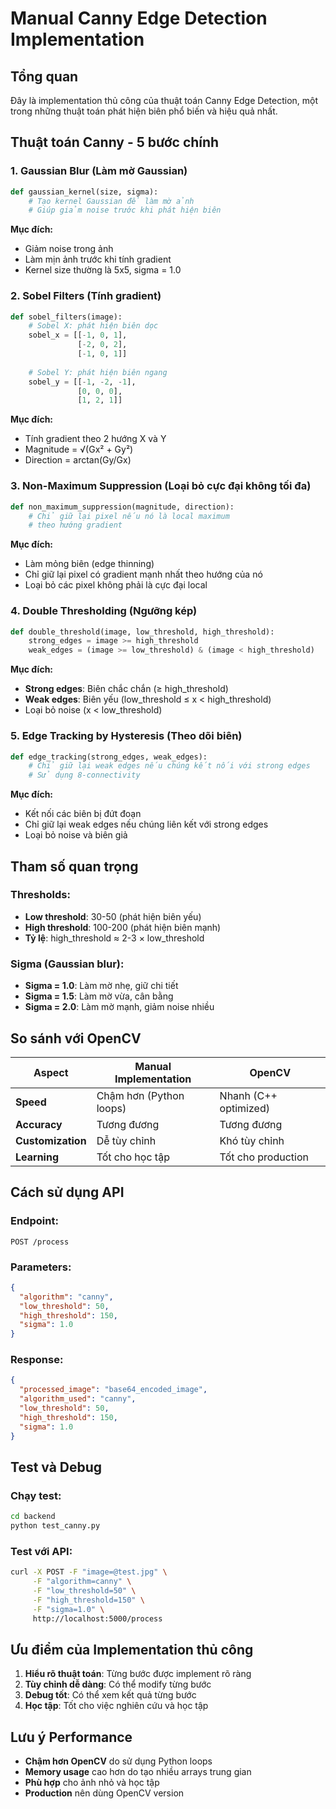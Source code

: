 # Manual Canny Edge Detection Implementation

## Tổng quan
Đây là implementation thủ công của thuật toán Canny Edge Detection, một trong những thuật toán phát hiện biên phổ biến và hiệu quả nhất.

## Thuật toán Canny - 5 bước chính

### 1. **Gaussian Blur** (Làm mờ Gaussian)
```python
def gaussian_kernel(size, sigma):
    # Tạo kernel Gaussian để làm mờ ảnh
    # Giúp giảm noise trước khi phát hiện biên
```

**Mục đích:**
- Giảm noise trong ảnh
- Làm mịn ảnh trước khi tính gradient
- Kernel size thường là 5x5, sigma = 1.0

### 2. **Sobel Filters** (Tính gradient)
```python
def sobel_filters(image):
    # Sobel X: phát hiện biên dọc
    sobel_x = [[-1, 0, 1],
               [-2, 0, 2],
               [-1, 0, 1]]
    
    # Sobel Y: phát hiện biên ngang  
    sobel_y = [[-1, -2, -1],
               [0, 0, 0],
               [1, 2, 1]]
```

**Mục đích:**
- Tính gradient theo 2 hướng X và Y
- Magnitude = √(Gx² + Gy²)
- Direction = arctan(Gy/Gx)

### 3. **Non-Maximum Suppression** (Loại bỏ cực đại không tối đa)
```python
def non_maximum_suppression(magnitude, direction):
    # Chỉ giữ lại pixel nếu nó là local maximum
    # theo hướng gradient
```

**Mục đích:**
- Làm mỏng biên (edge thinning)
- Chỉ giữ lại pixel có gradient mạnh nhất theo hướng của nó
- Loại bỏ các pixel không phải là cực đại local

### 4. **Double Thresholding** (Ngưỡng kép)
```python
def double_threshold(image, low_threshold, high_threshold):
    strong_edges = image >= high_threshold
    weak_edges = (image >= low_threshold) & (image < high_threshold)
```

**Mục đích:**
- **Strong edges**: Biên chắc chắn (≥ high_threshold)
- **Weak edges**: Biên yếu (low_threshold ≤ x < high_threshold)
- Loại bỏ noise (x < low_threshold)

### 5. **Edge Tracking by Hysteresis** (Theo dõi biên)
```python
def edge_tracking(strong_edges, weak_edges):
    # Chỉ giữ lại weak edges nếu chúng kết nối với strong edges
    # Sử dụng 8-connectivity
```

**Mục đích:**
- Kết nối các biên bị đứt đoạn
- Chỉ giữ lại weak edges nếu chúng liên kết với strong edges
- Loại bỏ noise và biên giả

## Tham số quan trọng

### **Thresholds:**
- **Low threshold**: 30-50 (phát hiện biên yếu)
- **High threshold**: 100-200 (phát hiện biên mạnh)
- **Tỷ lệ**: high_threshold ≈ 2-3 × low_threshold

### **Sigma (Gaussian blur):**
- **Sigma = 1.0**: Làm mờ nhẹ, giữ chi tiết
- **Sigma = 1.5**: Làm mờ vừa, cân bằng
- **Sigma = 2.0**: Làm mờ mạnh, giảm noise nhiều

## So sánh với OpenCV

| Aspect | Manual Implementation | OpenCV |
|--------|----------------------|--------|
| **Speed** | Chậm hơn (Python loops) | Nhanh (C++ optimized) |
| **Accuracy** | Tương đương | Tương đương |
| **Customization** | Dễ tùy chỉnh | Khó tùy chỉnh |
| **Learning** | Tốt cho học tập | Tốt cho production |

## Cách sử dụng API

### **Endpoint:**
```
POST /process
```

### **Parameters:**
```json
{
  "algorithm": "canny",
  "low_threshold": 50,
  "high_threshold": 150,
  "sigma": 1.0
}
```

### **Response:**
```json
{
  "processed_image": "base64_encoded_image",
  "algorithm_used": "canny",
  "low_threshold": 50,
  "high_threshold": 150,
  "sigma": 1.0
}
```

## Test và Debug

### **Chạy test:**
```bash
cd backend
python test_canny.py
```

### **Test với API:**
```bash
curl -X POST -F "image=@test.jpg" \
     -F "algorithm=canny" \
     -F "low_threshold=50" \
     -F "high_threshold=150" \
     -F "sigma=1.0" \
     http://localhost:5000/process
```

## Ưu điểm của Implementation thủ công

1. **Hiểu rõ thuật toán**: Từng bước được implement rõ ràng
2. **Tùy chỉnh dễ dàng**: Có thể modify từng bước
3. **Debug tốt**: Có thể xem kết quả từng bước
4. **Học tập**: Tốt cho việc nghiên cứu và học tập

## Lưu ý Performance

- **Chậm hơn OpenCV** do sử dụng Python loops
- **Memory usage** cao hơn do tạo nhiều arrays trung gian
- **Phù hợp** cho ảnh nhỏ và học tập
- **Production** nên dùng OpenCV version
